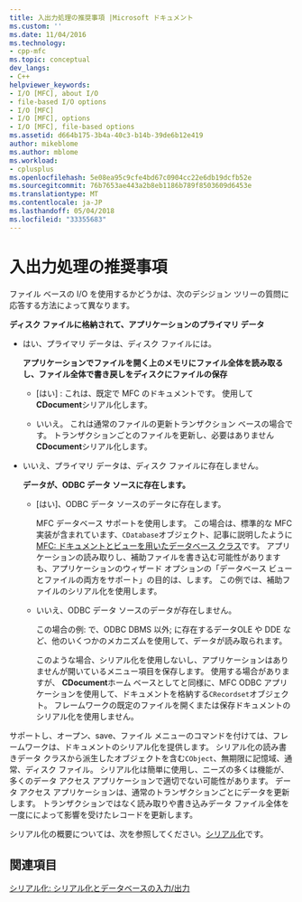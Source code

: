 ```yaml
---
title: 入出力処理の推奨事項 |Microsoft ドキュメント
ms.custom: ''
ms.date: 11/04/2016
ms.technology:
- cpp-mfc
ms.topic: conceptual
dev_langs:
- C++
helpviewer_keywords:
- I/O [MFC], about I/O
- file-based I/O options
- I/O [MFC]
- I/O [MFC], options
- I/O [MFC], file-based options
ms.assetid: d664b175-3b4a-40c3-b14b-39de6b12e419
author: mikeblome
ms.author: mblome
ms.workload:
- cplusplus
ms.openlocfilehash: 5e08ea95c9cfe4bd67c0904cc22e6db19dcfb52e
ms.sourcegitcommit: 76b7653ae443a2b8eb1186b789f8503609d6453e
ms.translationtype: MT
ms.contentlocale: ja-JP
ms.lasthandoff: 05/04/2018
ms.locfileid: "33355683"
---
```

# <a name="recommendations-for-handling-inputoutput"></a>入出力処理の推奨事項
ファイル ベースの I/O を使用するかどうかは、次のデシジョン ツリーの質問に応答する方法によって異なります。  
  
 **ディスク ファイルに格納されて、アプリケーションのプライマリ データ**  
  
-   はい、プライマリ データは、ディスク ファイルには。  
  
     **アプリケーションでファイルを開く上のメモリにファイル全体を読み取るし、ファイル全体で書き戻しをディスクにファイルの保存**  
  
    -   [はい] : これは、既定で MFC のドキュメントです。 使用して**CDocument**シリアル化します。  
  
    -   いいえ。 これは通常のファイルの更新トランザクション ベースの場合です。 トランザクションごとのファイルを更新し、必要はありません**CDocument**シリアル化します。  
  
-   いいえ、プライマリ データは、ディスク ファイルに存在しません。  
  
     **データが、ODBC データ ソースに存在します。**  
  
    -   [はい]、ODBC データ ソースのデータに存在します。  
  
         MFC データベース サポートを使用します。 この場合は、標準的な MFC 実装が含まれています、`CDatabase`オブジェクト、記事に説明したように[MFC: ドキュメントとビューを用いたデータベース クラス](../data/mfc-using-database-classes-with-documents-and-views.md)です。 アプリケーションの読み取りし、補助ファイルを書き込む可能性がありますも、アプリケーションのウィザード オプションの「データベース ビューとファイルの両方をサポート」の目的は、します。 この例では、補助ファイルのシリアル化を使用します。  
  
    -   いいえ、ODBC データ ソースのデータが存在しません。  
  
         この場合の例: で、ODBC DBMS 以外; に存在するデータOLE や DDE など、他のいくつかのメカニズムを使用して、データが読み取られます。  
  
         このような場合、シリアル化を使用しないし、アプリケーションはありませんが開いているメニュー項目を保存します。 使用する場合がありますが、 **CDocument**ホーム ベースとしてと同様に、MFC ODBC アプリケーションを使用して、ドキュメントを格納する`CRecordset`オブジェクト。 フレームワークの既定のファイルを開くまたは保存ドキュメントのシリアル化を使用しません。  
  
 サポートし、オープン、save、ファイル メニューのコマンドを付けては、フレームワークは、ドキュメントのシリアル化を提供します。 シリアル化の読み書きデータ クラスから派生したオブジェクトを含む`CObject`、無期限に記憶域、通常、ディスク ファイル。 シリアル化は簡単に使用し、ニーズの多くは機能が、多くのデータ アクセス アプリケーションで適切でない可能性があります。 データ アクセス アプリケーションは、通常のトランザクションごとにデータを更新します。 トランザクションではなく読み取りや書き込みデータ ファイル全体を一度にによって影響を受けたレコードを更新します。  
  
 シリアル化の概要については、次を参照してください。[シリアル化](../mfc/serialization-in-mfc.md)です。  
  
## <a name="see-also"></a>関連項目  
 [シリアル化: シリアル化とデータベースの入力/出力](../mfc/serialization-serialization-vs-database-input-output.md)
